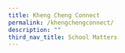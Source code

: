 ```yaml
---
title: Kheng Cheng Connect
permalink: /khengchengconnect/
description: ""
third_nav_title: School Matters
---
```

